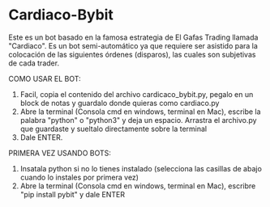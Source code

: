 # Cardiaco-Bybit
 
Este es un bot basado en la famosa estrategia de El Gafas Trading llamada "Cardiaco". Es un bot semi-automático ya que requiere ser asistido para la colocación de las siguientes órdenes (disparos), las cuales son subjetivas de cada trader.


COMO USAR EL BOT:
1. Facil, copia el contenido del archivo cardicaco_bybit.py, pegalo en un block de notas y guardalo donde quieras como cardiaco.py
2. Abre la terminal (Consola cmd en windows, terminal en Mac), escribe la palabra "python" o "python3" y deja un espacio. Arrastra el archivo.py que guardaste y sueltalo directamente sobre la terminal
3. Dale ENTER.


PRIMERA VEZ USANDO BOTS:
1. Insatala python si no lo tienes instalado (selecciona las casillas de abajo cuando lo instales por primera vez)
2. Abre la terminal (Consola cmd en windows, terminal en Mac), escribre "pip install pybit" y dale ENTER
